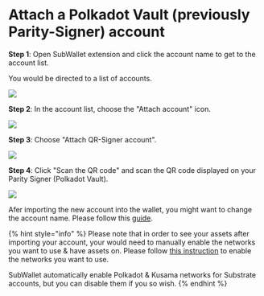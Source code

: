 # Attach a Polkadot Vault (previously Parity-Signer) account

**Step 1**: Open SubWallet extension and click the account name to get to the account list.

You would be directed to a list of accounts.

![](<../../.gitbook/assets/image (42) (1).png>)

**Step 2**: In the account list, choose the "Attach account" icon.

![](<../../.gitbook/assets/image (69) (1).png>)

**Step 3**: Choose "Attach QR-Signer account".

![](<../../.gitbook/assets/image (30) (1).png>)

**Step 4**: Click "Scan the QR code" and scan the QR code displayed on your Parity Signer (Polkadot Vault).

![](<../../.gitbook/assets/image (25) (1).png>)

Afer importing the new account into the wallet, you might want to change the account name. Please follow this [guide](switch-between-accounts-and-change-account-name.md).

{% hint style="info" %}
Please note that in order to see your assets after importing your account, your would need to manually enable the networks you want to use & have assets on. Please follow [this instruction](../customize-your-blockchains.md) to enable the networks you want to use.

SubWallet automatically enable Polkadot & Kusama networks for Substrate accounts, but you can disable them if you so wish.&#x20;
{% endhint %}
